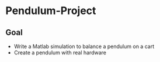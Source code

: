 # Pendulum-Project
## Goal
+ Write a Matlab simulation to balance a pendulum on a cart
+ Create a pendulum with real hardware
